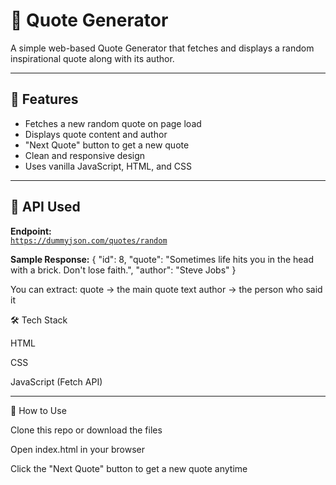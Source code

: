 # 🌟 Quote Generator

A simple web-based Quote Generator that fetches and displays a random inspirational quote along with its author.

---

## 🚀 Features

- Fetches a new random quote on page load
- Displays quote content and author
- "Next Quote" button to get a new quote
- Clean and responsive design
- Uses vanilla JavaScript, HTML, and CSS

---

## 🔗 API Used

**Endpoint:**  
[`https://dummyjson.com/quotes/random`](https://dummyjson.com/quotes/random)

**Sample Response:**
{
  "id": 8,
  "quote": "Sometimes life hits you in the head with a brick. Don't lose faith.",
  "author": "Steve Jobs"
}

You can extract:
quote → the main quote text
author → the person who said it

🛠️ Tech Stack

HTML

CSS

JavaScript (Fetch API)

---

🧠 How to Use

Clone this repo or download the files

Open index.html in your browser

Click the "Next Quote" button to get a new quote anytime
